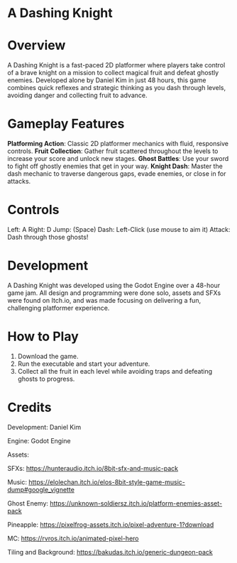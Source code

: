 # A Dashing Knight
# Overview
A Dashing Knight is a fast-paced 2D platformer where players take control of a brave knight on a mission to collect magical fruit and defeat ghostly enemies. Developed alone by Daniel Kim in just 48 hours, this game combines quick reflexes and strategic thinking as you dash through levels, avoiding danger and collecting fruit to advance.

# Gameplay Features
**Platforming Action**: Classic 2D platformer mechanics with fluid, responsive controls.
**Fruit Collection**: Gather fruit scattered throughout the levels to increase your score and unlock new stages.
**Ghost Battles**: Use your sword to fight off ghostly enemies that get in your way.
**Knight Dash**: Master the dash mechanic to traverse dangerous gaps, evade enemies, or close in for attacks.

# Controls
Left: A
Right: D
Jump: (Space)
Dash: Left-Click (use mouse to aim it)
Attack: Dash through those ghosts!

# Development
A Dashing Knight was developed using the Godot Engine over a 48-hour game jam. All design and programming were done solo, assets and SFXs were found on Itch.io, and was made focusing on delivering a fun, challenging platformer experience.

# How to Play
1. Download the game.
2. Run the executable and start your adventure.
3. Collect all the fruit in each level while avoiding traps and defeating ghosts to progress.

# Credits
Development: Daniel Kim

Engine: Godot Engine

Assets:

SFXs: https://hunteraudio.itch.io/8bit-sfx-and-music-pack

Music: https://elolechan.itch.io/elos-8bit-style-game-music-dump#google_vignette

Ghost Enemy: https://unknown-soldiersz.itch.io/platform-enemies-asset-pack

Pineapple: https://pixelfrog-assets.itch.io/pixel-adventure-1?download

MC: https://rvros.itch.io/animated-pixel-hero

Tiling and Background: https://bakudas.itch.io/generic-dungeon-pack
